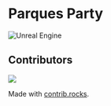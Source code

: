 # Parques Party
 
![Unreal Engine](https://img.shields.io/badge/unrealengine-%23313131.svg?style=for-the-badge&logo=unrealengine&logoColor=white)

## Contributors

<a href="https://github.com/danielcgiraldo/parques_party/graphs/contributors">
  <img src="https://contrib.rocks/image?repo=danielcgiraldo/parques_party" />
</a>

Made with [contrib.rocks](https://contrib.rocks).